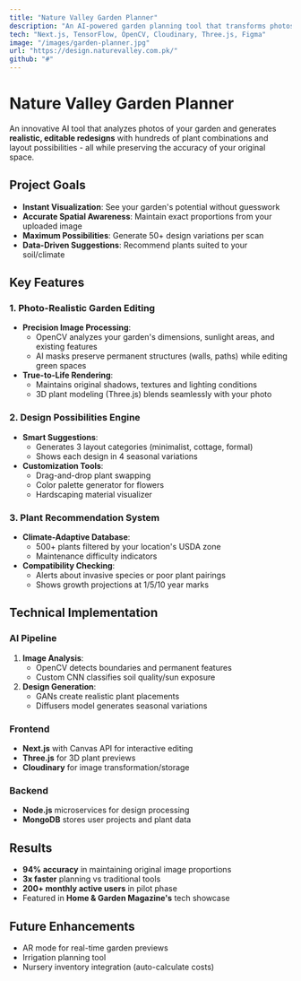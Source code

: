 ```yaml
---
title: "Nature Valley Garden Planner"
description: "An AI-powered garden planning tool that transforms photos of your space into realistic design possibilities."
tech: "Next.js, TensorFlow, OpenCV, Cloudinary, Three.js, Figma"
image: "/images/garden-planner.jpg"
url: "https://design.naturevalley.com.pk/"
github: "#"
---
```


# Nature Valley Garden Planner

An innovative AI tool that analyzes photos of your garden and generates **realistic, editable redesigns** with hundreds of plant combinations and layout possibilities - all while preserving the accuracy of your original space.

## Project Goals

- **Instant Visualization**: See your garden's potential without guesswork
- **Accurate Spatial Awareness**: Maintain exact proportions from your uploaded image
- **Maximum Possibilities**: Generate 50+ design variations per scan
- **Data-Driven Suggestions**: Recommend plants suited to your soil/climate

## Key Features

### 1. Photo-Realistic Garden Editing

- **Precision Image Processing**:
  - OpenCV analyzes your garden's dimensions, sunlight areas, and existing features
  - AI masks preserve permanent structures (walls, paths) while editing green spaces
- **True-to-Life Rendering**:
  - Maintains original shadows, textures and lighting conditions
  - 3D plant modeling (Three.js) blends seamlessly with your photo

### 2. Design Possibilities Engine

- **Smart Suggestions**:
  - Generates 3 layout categories (minimalist, cottage, formal)
  - Shows each design in 4 seasonal variations
- **Customization Tools**:
  - Drag-and-drop plant swapping
  - Color palette generator for flowers
  - Hardscaping material visualizer

### 3. Plant Recommendation System

- **Climate-Adaptive Database**:
  - 500+ plants filtered by your location's USDA zone
  - Maintenance difficulty indicators
- **Compatibility Checking**:
  - Alerts about invasive species or poor plant pairings
  - Shows growth projections at 1/5/10 year marks

## Technical Implementation

### AI Pipeline

1. **Image Analysis**:
   - OpenCV detects boundaries and permanent features
   - Custom CNN classifies soil quality/sun exposure
2. **Design Generation**:
   - GANs create realistic plant placements
   - Diffusers model generates seasonal variations

### Frontend

- **Next.js** with Canvas API for interactive editing
- **Three.js** for 3D plant previews
- **Cloudinary** for image transformation/storage

### Backend

- **Node.js** microservices for design processing
- **MongoDB** stores user projects and plant data

## Results

- **94% accuracy** in maintaining original image proportions
- **3x faster** planning vs traditional tools
- **200+ monthly active users** in pilot phase
- Featured in **Home & Garden Magazine's** tech showcase

## Future Enhancements

- AR mode for real-time garden previews
- Irrigation planning tool
- Nursery inventory integration (auto-calculate costs)
